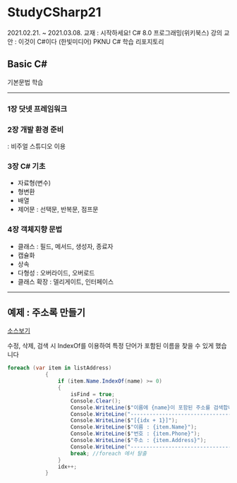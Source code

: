 # StudyCSharp21

2021.02.21. ~ 2021.03.08.
교재 : 시작하세요! C# 8.0 프로그래밍(위키북스)
강의 교안 : 이것이 C#이다 (한빛미디어)
PKNU C# 학습 리포지토리


## Basic C#

기본문법 학습

---------------------------------------------

### 1장 닷넷 프레임워크


### 2장 개발 환경 준비
 : 비주얼 스튜디오 이용


### 3장 C# 기초
 - 자료형(변수)
 - 형변환
 - 배열
 - 제어문 : 선택문, 반복문, 점프문


### 4장 객체지향 문법
 - 클래스 : 필드, 메서드, 생성자, 종료자
 - 캡슐화
 - 상속
 - 다형성 : 오버라이드, 오버로드
 - 클래스 확장 : 델리게이트, 인터페이스

---------------------------------------------
## 예제 : 주소록 만들기

[소스보기](https://github.com/joohy97/StudyCSharp21/tree/main/chap99/AddressBookApp)

수정, 삭제, 검색 시 IndexOf를 이용하여 특정 단어가 포함된 이름을 찾을 수 있게 했습니다
```csharp
foreach (var item in listAddress)
            {
                if (item.Name.IndexOf(name) >= 0)
                {
                    isFind = true;
                    Console.Clear();
                    Console.WriteLine($"이름에 {name}이 포함된 주소를 검색합니다.");
                    Console.WriteLine("---------------------------------------- ♥");
                    Console.WriteLine($"[{idx + 1}]");
                    Console.WriteLine($"이름 : {item.Name}");
                    Console.WriteLine($"번호 : {item.Phone}");
                    Console.WriteLine($"주소 : {item.Address}");
                    Console.WriteLine("---------------------------------------- ♡");
                    break; //foreach 에서 탈출
                }
                idx++;
            }
```

